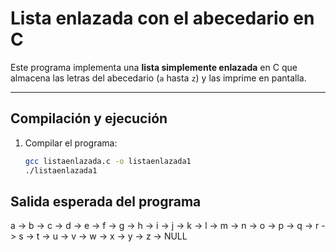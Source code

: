 # Lista enlazada con el abecedario en C

Este programa implementa una **lista simplemente enlazada** en C que almacena las letras del abecedario (`a` hasta `z`) y las imprime en pantalla.

---

## Compilación y ejecución

1. Compilar el programa:
   ```bash
   gcc listaenlazada.c -o listaenlazada1
   ./listaenlazada1

## Salida esperada del programa
a -> b -> c -> d -> e -> f -> g -> h -> i -> j -> k -> l -> m -> n -> o -> p -> q -> r -> s -> t -> u -> v -> w -> x -> y -> z -> NULL
